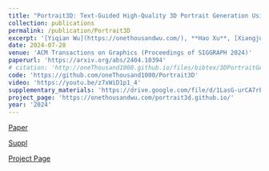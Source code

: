 ```yaml
---
title: "Portrait3D: Text-Guided High-Quality 3D Portrait Generation Using Pyramid Representation and GANs Prior"
collection: publications
permalink: /publication/Portrait3D
excerpt: '[Yiqian Wu](https://onethousandwu.com/), **Hao Xu**, [Xiangjun Tang](https://yuyujunjun.github.io/), Xien Chen, Siyu Tang, Zhebin Zhang, Chen Li, [Xiaogang Jin*](http://www.cad.zju.edu.cn/home/jin)'
date: 2024-07-28
venue: 'ACM Transactions on Graphics (Proceedings of SIGGRAPH 2024)'
paperurl: 'https://arxiv.org/abs/2404.10394'
# citation: 'http://oneThousand1000.github.io/files/bibtex/3DPortraitGAN.html'
code: 'https://github.com/oneThousand1000/Portrait3D'
video: 'https://youtu.be/z7xWiD1p1_4'
supplementary_materials: 'https://drive.google.com/file/d/1LasG-urCA7rEoITHofBwEk0CloXM0DwX/view?usp=sharing'
project_page: 'https://onethousandwu.com/portrait3d.github.io/'
year: '2024'
---
```

[Paper](https://arxiv.org/abs/2404.10394) 

[Suppl](https://drive.google.com/file/d/1LasG-urCA7rEoITHofBwEk0CloXM0DwX/view?usp=sharing) 

[Project Page](https://onethousandwu.com/portrait3d.github.io/)